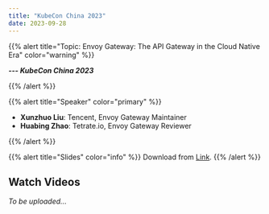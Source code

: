 ```yaml
---
title: "KubeCon China 2023"
date: 2023-09-28
---
```


{{% alert title="Topic: Envoy Gateway: The API Gateway in the Cloud Native Era" color="warning" %}}

***--- KubeCon China 2023***

{{% /alert %}}

{{% alert title="Speaker" color="primary" %}}

+ **Xunzhuo Liu**: Tencent, Envoy Gateway Maintainer
+ **Huabing Zhao**: Tetrate.io, Envoy Gateway Reviewer

{{% /alert %}}

{{% alert title="Slides" color="info" %}}
Download from [Link](https://static.sched.com/hosted_files/kccncosschn2023/60/KubeCon-Envoy%20Gateway_%20The%20API%20Gateway-in-the-Cloud-Native-Era.pptx?_gl=1*1aq9xw*_ga*MTM2MDcyNzI2My4xNjkwODU3ODMy*_ga_XH5XM35VHB*MTY5NjgzNjA1NC4xNS4xLjE2OTY4MzYwNjIuNTIuMC4w).
{{% /alert %}}

## Watch Videos

*To be uploaded...*
